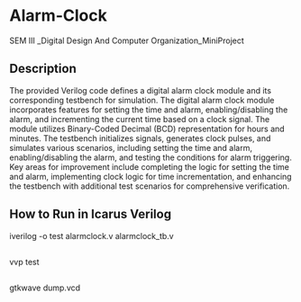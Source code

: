 # Alarm-Clock
SEM III _Digital Design And Computer Organization_MiniProject

## Description
The provided Verilog code defines a digital alarm clock module and its corresponding testbench for simulation. The digital alarm clock module incorporates features for setting the time and alarm, enabling/disabling the alarm, and incrementing the current time based on a clock signal. The module utilizes Binary-Coded Decimal (BCD) representation for hours and minutes. The testbench initializes signals, generates clock pulses, and simulates various scenarios, including setting the time and alarm, enabling/disabling the alarm, and testing the conditions for alarm triggering. Key areas for improvement include completing the logic for setting the time and alarm, implementing clock logic for time incrementation, and enhancing the testbench with additional test scenarios for comprehensive verification.

## How to Run in Icarus Verilog
iverilog -o test alarmclock.v alarmclock_tb.v
##
vvp test
##
gtkwave dump.vcd


